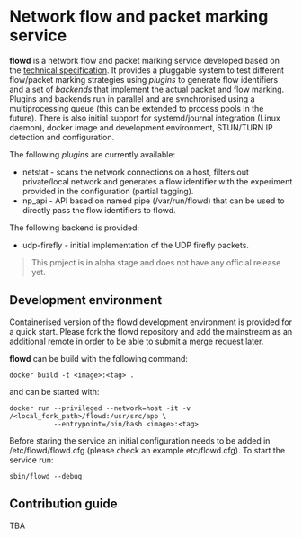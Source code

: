 # Network flow and packet marking service

**flowd** is a network flow and packet marking service developed based on the [technical specification](https://docs.google.com/document/d/1x9JsZ7iTj44Ta06IHdkwpv5Q2u4U2QGLWnUeN2Zf5ts/edit).
It provides a pluggable system to test different flow/packet marking strategies using  *plugins* to generate flow 
identifiers and a set of *backends* that implement the actual packet and flow marking. Plugins and backends run in 
parallel and are synchronised using a multiprocessing queue (this can be extended to process pools in the future). 
There is also initial support for systemd/journal integration (Linux daemon), docker image and development
environment, STUN/TURN IP detection and configuration.  

The following *plugins* are currently available:
- netstat - scans the network connections on a host, filters out private/local network and generates a flow identifier 
  with the experiment provided in the configuration (partial tagging).
- np_api - API based on named pipe (/var/run/flowd) that can be used to directly pass the flow identifiers to flowd.
  
The following backend is provided:
- udp-firefly - initial implementation of the UDP firefly packets.

> This project is in alpha stage and does not have any official release yet. 

## Development environment
Containerised version of the flowd development environment is provided for a quick start. Please fork the flowd repository
and add the mainstream as an additional remote in order to be able to submit a merge request later. 

**flowd** can be build with the following command:
```buildoutcfg
docker build -t <image>:<tag> .
```

and can be started with:
```buildoutcfg
docker run --privileged --network=host -it -v /<local_fork_path>/flowd:/usr/src/app \
           --entrypoint=/bin/bash <image>:<tag>  
```

Before staring the service an initial configuration needs to be added in /etc/flowd/flowd.cfg 
(please check an example etc/flowd.cfg). To start the service run:
```buildoutcfg
sbin/flowd --debug
```

## Contribution guide
TBA




